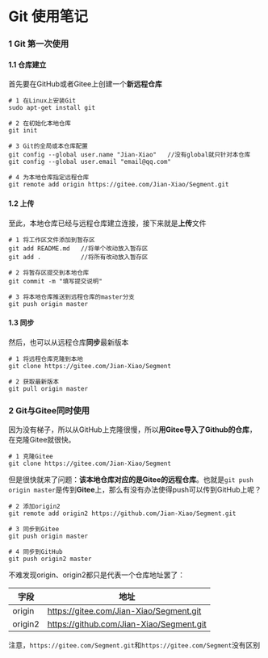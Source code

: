# Git 使用笔记

### 1 Git 第一次使用
#### 1.1 仓库建立

首先要在GitHub或者Gitee上创建一个**新远程仓库**

```
# 1 在Linux上安装Git
sudo apt-get install git

# 2 在初始化本地仓库
git init

# 3 Git的全局或本仓库配置
git config --global user.name "Jian-Xiao"   //没有global就只针对本仓库
git config --global user.email "email@qq.com"

# 4 为本地仓库指定远程仓库
git remote add origin https://gitee.com/Jian-Xiao/Segment.git
```

#### 1.2 上传

至此，本地仓库已经与远程仓库建立连接，接下来就是**上传**文件

```
# 1 将工作区文件添加到暂存区
git add README.md   //将单个改动放入暂存区
git add .           //将所有改动放入暂存区

# 2 将暂存区提交到本地仓库
git commit -m "填写提交说明" 

# 3 将本地仓库推送到远程仓库的master分支
git push origin master

```

#### 1.3 同步
然后，也可以从远程仓库**同步**最新版本
```
# 1 将远程仓库克隆到本地
git clone https://gitee.com/Jian-Xiao/Segment

# 2 获取最新版本
git pull origin master

```


### 2 Git与Gitee同时使用
因为没有梯子，所以从GitHub上克隆很慢，所以**用Gitee导入了Github的仓库**，在克隆Gitee就很快。
```
# 1 克隆Gitee
git clone https://gitee.com/Jian-Xiao/Segment
```
但是很快就来了问题：**该本地仓库对应的是Gitee的远程仓库**。也就是`git push origin master`是传到**Gitee**上，那么有没有办法使得push可以传到GitHub上呢？
```
# 2 添加origin2
git remote add origin2 https://github.com/Jian-Xiao/Segment.git

# 3 同步到Gitee
git push origin master

# 4 同步到GitHub
git push origin2 master
```
不难发现origin、origin2都只是代表一个仓库地址罢了：

字段|地址
----|----
origin  | https://gitee.com/Jian-Xiao/Segment.git
origin2 | https://github.com/Jian-Xiao/Segment.git

注意，`https://gitee.com/Segment.git`和`https://gitee.com/Segment`没有区别